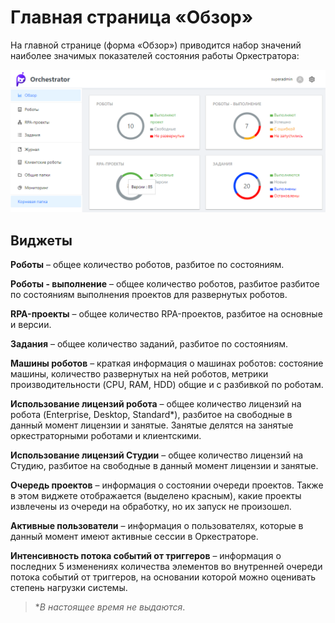 # Главная страница «Обзор»

На главной странице (форма «Обзор») приводится набор значений наиболее значимых показателей состояния работы Оркестратора:

![](<../../.gitbook/assets1/orch-widgets-on-main.png>)

## Виджеты

**Роботы** – общее количество роботов, разбитое по состояниям.

**Роботы - выполнение** – общее количество роботов, разбитое разбитое по состояниям выполнения проектов для развернутых роботов. 

**RPA-проекты** – общее количество RPA-проектов, разбитое на основные и версии.

**Задания** – общее количество заданий, разбитое по состояниям.

**Машины роботов** – краткая информация о машинах роботов: состояние машины, количество развернутых на ней роботов, метрики производительности (CPU, RAM, HDD) общие и с разбивкой по роботам.

**Использование лицензий робота** – общее количество лицензий на робота (Enterprise, Desktop, Standard\*), разбитое на свободные в данный момент лицензии и занятые. Занятые делятся на занятые оркестраторными роботами и клиентскими.

**Использование лицензий Студии** – общее количество лицензий на Студию, разбитое на свободные в данный момент лицензии и занятые.	

**Очередь проектов** – информация о состоянии очереди проектов. Также в этом виджете отображается (выделено красным), какие проекты извлечены из очереди на обработку, но их запуск не произошел.

**Активные пользователи** – информация о пользователях, которые в данный момент имеют активные сессии в Оркестраторе. 

**Интенсивность потока событий от триггеров** – информация о последних 5 изменениях количества элементов во внутренней очереди потока событий от триггеров, на основании которой можно оценивать степень нагрузки системы.

> \**В настоящее время не выдаются*.
